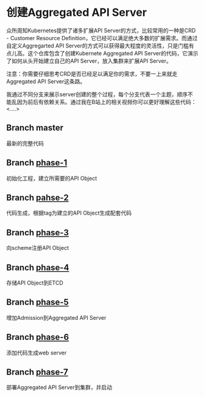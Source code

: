 # 创建Aggregated API Server  

众所周知Kubernetes提供了诸多扩展API Server的方式，比较常用的一种是CRD - Customer Resource Definition，它已经可以满足绝大多数的扩展需求。而通过自定义Aggregarted API Server的方式可以获得最大程度的灵活性，只是门槛有点儿高。这个仓库包含了创建Kubernete Aggregated API Server的代码，它演示了如何从头开始建立自己的API Server，放入集群来扩展API Server。  

注意：你需要仔细思考CRD是否已经足以满足你的需求，不要一上来就走Aggregated API Server这条路。  

我通过不同分支来展示server创建的整个过程，每个分支代表一个主题，顺序不能乱因为前后有依赖关系。通过我在B站上的相关视频你可以更好理解这些代码： <....>

## Branch master  
最新的完整代码  

## Branch [phase-1](https://github.com/JackyZhangFuDan/cicd-apiserver/tree/phase-1/)  
初始化工程，建立所需要的API Object  

## Branch [pahse-2](https://github.com/JackyZhangFuDan/cicd-apiserver/tree/phase-2/)  
代码生成，根据tag为建立的API Object生成配套代码  

## Branch [phase-3](https://github.com/JackyZhangFuDan/cicd-apiserver/tree/phase-3/)  
向scheme注册API Object  

## Branch [phase-4](https://github.com/JackyZhangFuDan/cicd-apiserver/tree/phase-4/)  
存储API Object到ETCD  

## Branch [phase-5](https://github.com/JackyZhangFuDan/cicd-apiserver/tree/phase-5/)  
增加Admission到Aggregated API Server  

## Branch [phase-6](https://github.com/JackyZhangFuDan/cicd-apiserver/tree/phase-6/)  
添加代码生成web server  

## Branch [phase-7](https://github.com/JackyZhangFuDan/cicd-apiserver/tree/phase-7/)  
部署Aggregated API Server到集群，并启动  
